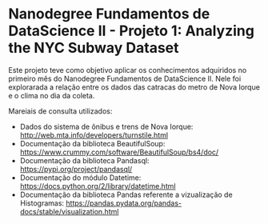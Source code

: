 # Nanodegree Fundamentos de DataScience II - Projeto 1: Analyzing the NYC Subway Dataset

Este projeto teve como objetivo aplicar os conhecimentos adquiridos no primeiro mês do Nanodegree Fundamentos de DataScience II. Nele foi explorarada a relação entre os dados das catracas do metro de Nova Iorque e o clima no dia da coleta.

Mareiais de consulta utilizados:
- Dados do sistema de ônibus e trens de Nova Iorque: http://web.mta.info/developers/turnstile.html
- Documentação da biblioteca BeautifulSoup: https://www.crummy.com/software/BeautifulSoup/bs4/doc/
- Documentação da biblioteca Pandasql: https://pypi.org/project/pandasql/
- Documentação do módulo Datetime: https://docs.python.org/2/library/datetime.html
- Documentação da biblioteca Pandas referente a vizualização de Histogramas: https://pandas.pydata.org/pandas-docs/stable/visualization.html
